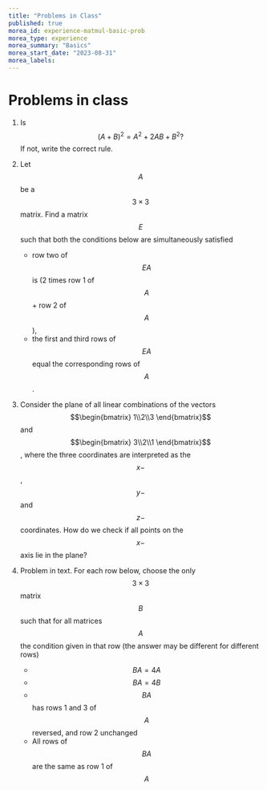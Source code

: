 ```yaml
---
title: "Problems in Class"
published: true
morea_id: experience-matmul-basic-prob
morea_type: experience
morea_summary: "Basics"
morea_start_date: "2023-08-31"
morea_labels:
---
```


# Problems in class

1. Is $$(A+B)^2 = A^2 + 2 AB + B^2?$$ If not, write the correct rule.

2. Let $$A$$ be a $$3\times 3$$ matrix. Find a matrix $$E$$ such that both the conditions below are simultaneously satisfied
    * row two of $$EA$$ is (2 times row 1 of $$A$$ + row 2 of $$A$$),
	* the first and third rows of $$EA$$ equal the corresponding rows
of $$A$$.

4. Consider the plane of all linear combinations of the vectors
$$\begin{bmatrix} 1\\2\\3 \end{bmatrix}$$ and $$\begin{bmatrix}
3\\2\\1 \end{bmatrix}$$, where the three coordinates are interpreted
as the $$x-$$, $$y-$$ and $$z-$$ coordinates. How do we check if all
points on the $$x-$$axis lie in the plane?

5. Problem in text. For each row below, choose the only $$3\times 3$$ matrix $$B$$ such that
for all matrices $$A$$ the condition given in that row (the answer may be different for different rows)
   * $$BA = 4A$$
   * $$BA = 4B$$
   * $$BA$$ has rows 1 and 3 of $$A$$ reversed, and row 2 unchanged
   * All rows of $$BA$$ are the same as row 1 of $$A$$

